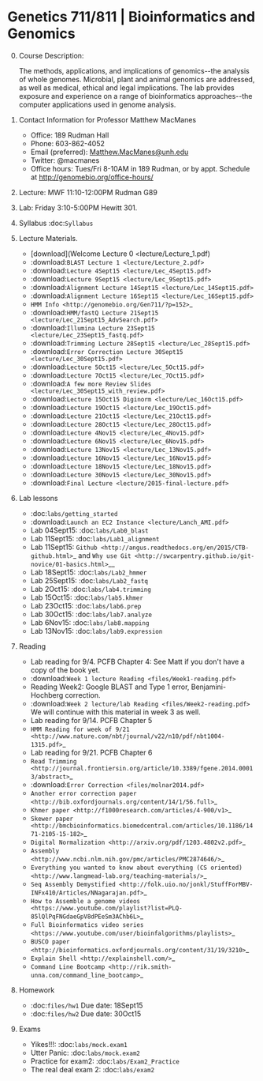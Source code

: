 # Genetics 711/811 | Bioinformatics and Genomics


0. Course Description:

    The methods, applications, and implications of genomics--the analysis of whole genomes. Microbial, plant and animal genomics are addressed, as well as medical, ethical and legal implications. The lab provides exposure and experience on a range of bioinformatics approaches--the computer applications used in genome analysis.

1. Contact Information for Professor Matthew MacManes

    - Office: 189 Rudman Hall
    - Phone: 603-862-4052
    - Email (preferred): Matthew.MacManes@unh.edu
    - Twitter: @macmanes
    - Office hours: Tues/Fri 8-10AM in 189 Rudman, or by appt. Schedule at http://genomebio.org/office-hours/

2. Lecture: MWF 11:10-12:00PM Rudman G89

3. Lab: Friday 3:10-5:00PM Hewitt 301.

4. Syllabus :doc:`Syllabus`

5. Lecture Materials.
    -  [download](Welcome Lecture 0 <lecture/Lecture_1.pdf)
    -  :download:`BLAST Lecture 1 <lecture/Lecture_2.pdf>`
    -  :download:`Lecture 4Sept15 <lecture/Lec_4Sept15.pdf>`
    -  :download:`Lecture 9Sept15 <lecture/Lec_9Sept15.pdf>`
    -  :download:`Alignment Lecture 14Sept15 <lecture/Lec_14Sept15.pdf>`
    -  :download:`Alignment Lecture 16Sept15 <lecture/Lec_16Sept15.pdf>`
    -  `HMM Info <http://genomebio.org/Gen711/?p=152>`_
    -  :download:`HMM/fastQ Lecture 21Sept15 <lecture/Lec_21Sept15_AdvSearch.pdf>`
    -  :download:`Illumina Lecture 23Sept15 <lecture/Lec_23Sept15_fastq.pdf>`
    -  :download:`Trimming Lecture 28Sept15 <lecture/Lec_28Sept15.pdf>`
    -  :download:`Error Correction Lecture 30Sept15 <lecture/Lec_30Sept15.pdf>`
    -  :download:`Lecture 5Oct15 <lecture/Lec_5Oct15.pdf>`
    -  :download:`Lecture 7Oct15 <lecture/Lec_7Oct15.pdf>`
    -  :download:`A few more Review Slides <lecture/Lec_30Sept15_with_review.pdf>`
    -  :download:`Lecture 15Oct15 Diginorm <lecture/Lec_16Oct15.pdf>`
    -  :download:`Lecture 19Oct15 <lecture/Lec_19Oct15.pdf>`
    -  :download:`Lecture 21Oct15 <lecture/Lec_21Oct15.pdf>`
    -  :download:`Lecture 28Oct15 <lecture/Lec_28Oct15.pdf>`
    -  :download:`Lecture 4Nov15 <lecture/Lec_4Nov15.pdf>`
    -  :download:`Lecture 6Nov15 <lecture/Lec_6Nov15.pdf>`
    -  :download:`Lecture 13Nov15 <lecture/Lec_13Nov15.pdf>`
    -  :download:`Lecture 16Nov15 <lecture/Lec_16Nov15.pdf>`
    -  :download:`Lecture 18Nov15 <lecture/Lec_18Nov15.pdf>`
    -  :download:`Lecture 30Nov15 <lecture/Lec_30Nov15.pdf>`
    -  :download:`Final Lecture <lecture/2015-final-lecture.pdf>`

6. Lab lessons
    - :doc:`labs/getting_started`
    - :download:`Launch an EC2 Instance <lecture/Lanch_AMI.pdf>`
    - Lab 04Sept15: :doc:`labs/Lab0_blast`
    - Lab 11Sept15: :doc:`labs/Lab1_alignment`
    - Lab 11Sept15: `Github <http://angus.readthedocs.org/en/2015/CTB-github.html>`_ and `Why use Git <http://swcarpentry.github.io/git-novice/01-basics.html>`__
    - Lab 18Sept15: :doc:`labs/Lab2_hmmer`
    - Lab 25Sept15: :doc:`labs/Lab2_fastq`
    - Lab 2Oct15: :doc:`labs/lab4.trimming`
    - Lab 15Oct15: :doc:`labs/lab5.khmer`
    - Lab 23Oct15: :doc:`labs/lab6.prep`
    - Lab 30Oct15: :doc:`labs/lab7.analyze`
    - Lab 6Nov15: :doc:`labs/lab8.mapping`
    - Lab 13Nov15: :doc:`labs/lab9.expression`

7. Reading
    - Lab reading for 9/4. PCFB Chapter 4: See Matt if you don't have a copy of the book yet.
    - :download:`Week 1 lecture Reading <files/Week1-reading.pdf>`
    - Reading Week2: Google BLAST and Type 1 error, Benjamini-Hochberg correction.  
    - :download:`Week 2 lecture/lab Reading <files/Week2-reading.pdf>` We will continue with this material in week 3 as well.
    - Lab reading for 9/14. PCFB Chapter 5
    - `HMM Reading for week of 9/21 <http://www.nature.com/nbt/journal/v22/n10/pdf/nbt1004-1315.pdf>`_
    - Lab reading for 9/21. PCFB Chapter 6
    - `Read Trimming <http://journal.frontiersin.org/article/10.3389/fgene.2014.00013/abstract>`_
    - :download:`Error Correction <files/molnar2014.pdf>`
    - `Another error correction paper <http://bib.oxfordjournals.org/content/14/1/56.full>`_
    - `Khmer paper <http://f1000research.com/articles/4-900/v1>`_
    - `Skewer paper <http://bmcbioinformatics.biomedcentral.com/articles/10.1186/1471-2105-15-182>`_  
    - `Digital Normalization <http://arxiv.org/pdf/1203.4802v2.pdf>`_
    - `Assembly <http://www.ncbi.nlm.nih.gov/pmc/articles/PMC2874646/>`_
    - `Everything you wanted to know about everything (CS oriented)  <http://www.langmead-lab.org/teaching-materials/>`_
    - `Seq Assembly Demystified <http://folk.uio.no/jonkl/StuffForMBV-INFx410/Articles/NNagarajan.pdf>`_
    - `How to Assemble a genome videos <https://www.youtube.com/playlist?list=PLQ-85lQlPqFNGdaeGpV8dPEeSm3AChb6L>`_
    - `Full Bioinformatics video series <https://www.youtube.com/user/bioinfalgorithms/playlists>`_
    - `BUSCO paper <http://bioinformatics.oxfordjournals.org/content/31/19/3210>`_
    - `Explain Shell <http://explainshell.com/>`_
    - `Command Line Bootcamp <http://rik.smith-unna.com/command_line_bootcamp>`_

8. Homework
    - :doc:`files/hw1` Due date: 18Sept15
    - :doc:`files/hw2` Due date: 30Oct15

9. Exams

    - Yikes!!!: :doc:`labs/mock.exam1`
    - Utter Panic: :doc:`labs/mock.exam2`
    - Practice for exam2: :doc:`labs/Exam2_Practice`
    - The real deal exam 2: :doc:`labs/exam2`
